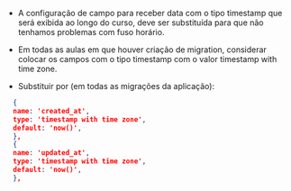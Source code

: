 - A configuração de campo para receber data com o tipo timestamp que será exibida ao longo do curso, deve ser substituída para que não tenhamos problemas com fuso horário.

- Em todas as aulas em que houver criação de migration, considerar colocar os campos com o tipo timestamp com o valor timestamp with time zone.

- Substituir por (em todas as migrações da aplicação):

```json
  {
  name: 'created_at',
  type: 'timestamp with time zone',
  default: 'now()',
  },
  {
  name: 'updated_at',
  type: 'timestamp with time zone',
  default: 'now()',
  },
```
